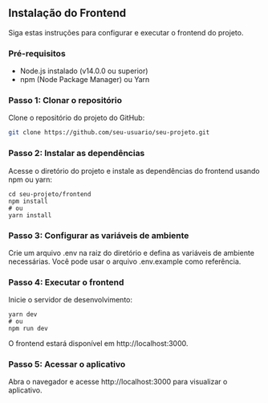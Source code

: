 ## Instalação do Frontend

Siga estas instruções para configurar e executar o frontend do projeto.

### Pré-requisitos

- Node.js instalado (v14.0.0 ou superior)
- npm (Node Package Manager) ou Yarn

### Passo 1: Clonar o repositório

Clone o repositório do projeto do GitHub:

```bash
git clone https://github.com/seu-usuario/seu-projeto.git
```

### Passo 2: Instalar as dependências

Acesse o diretório do projeto e instale as dependências do frontend usando npm ou yarn:

```
cd seu-projeto/frontend
npm install
# ou
yarn install
```

### Passo 3: Configurar as variáveis de ambiente

Crie um arquivo .env na raiz do diretório e defina as variáveis de ambiente necessárias. Você pode usar o arquivo .env.example como referência.

### Passo 4: Executar o frontend

Inicie o servidor de desenvolvimento:

```
yarn dev
# ou
npm run dev
```

O frontend estará disponível em http://localhost:3000.

### Passo 5: Acessar o aplicativo

Abra o navegador e acesse http://localhost:3000 para visualizar o aplicativo.
